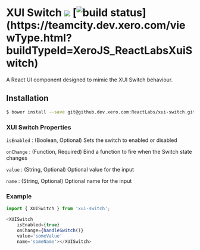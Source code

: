 XUI Switch ![](https://img.shields.io/badge/xui-9.7.0-blue.svg) [![build status](https://teamcity.dev.xero.com/app/rest/builds/buildType:(id:XeroJS_ReactLabsXuiSwitch)/statusIcon)](https://teamcity.dev.xero.com/viewType.html?buildTypeId=XeroJS_ReactLabsXuiSwitch)
========

A React UI component designed to mimic the XUI Switch behaviour.

## Installation

```bash
$ bower install --save git@github.dev.xero.com:ReactLabs/xui-switch.git
```

### XUI Switch Properties
`isEnabled` : (Boolean, Optional) Sets the switch to enabled or disabled

`onChange` : (Function, Required) Bind a function to fire when the Switch state changes

`value` : (String, Optional) Optional value for the input

`name` : (String, Optional) Optional name for the input

### Example
```js
import { XUISwitch } from 'xui-switch';

<XUISwitch
	isEnabled={true}
	onChange={handleSwitch()}
	value='someValue'
	name='someName'></XUISwitch>
```
